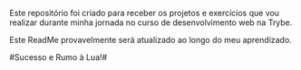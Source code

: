 Este repositório foi criado para receber os projetos e exercícios que vou realizar durante minha jornada no curso de desenvolvimento web na Trybe.

Este ReadMe provavelmente será atualizado ao longo do meu aprendizado. 

#Sucesso e Rumo à Lua!# 